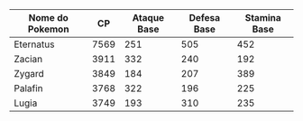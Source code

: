 Nome do Pokemon| CP | Ataque Base | Defesa Base | Stamina Base |
|----|----|----|----|-----|
Eternatus | 7569 | 251 | 505 | 452 |
Zacian | 3911 | 332 | 240 | 192 |
Zygard | 3849 | 184 | 207 | 389 |
Palafin | 3768 | 322 | 196 | 225 |
Lugia | 3749 | 193 | 310 | 235 |